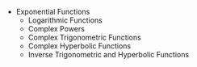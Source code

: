 * Exponential Functions
  * Logarithmic Functions
  * Complex Powers
  * Complex Trigonometric Functions
  * Complex Hyperbolic Functions
  * Inverse Trigonometric and Hyperbolic Functions
